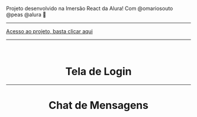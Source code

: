 Projeto desenvolvido na Imersão React da Alura! Com @omariosouto @peas @alura 🚀
<hr>
<a href="https://aluracord-matrix-chi-eight.vercel.app/">Acesso ao projeto, basta clicar aqui</a>
<hr><br>
<h1 align="center">Tela de Login</h1>
<a align="center" href="https://github.com/edueevaristo/aluracord-matrix/blob/main/src/components/PaginaInicial.png"></a>
<hr>
<h1 align="center">Chat de Mensagens</h1>
<a align="center" href="https://github.com/edueevaristo/aluracord-matrix/blob/main/src/components/Chat%20de%20Mensagens.png">

